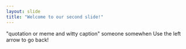 ```yaml
---
layout: slide
title: "Welcome to our second slide!"
---
```

"quotation or meme and witty caption" someone somewhen
Use the left arrow to go back!
